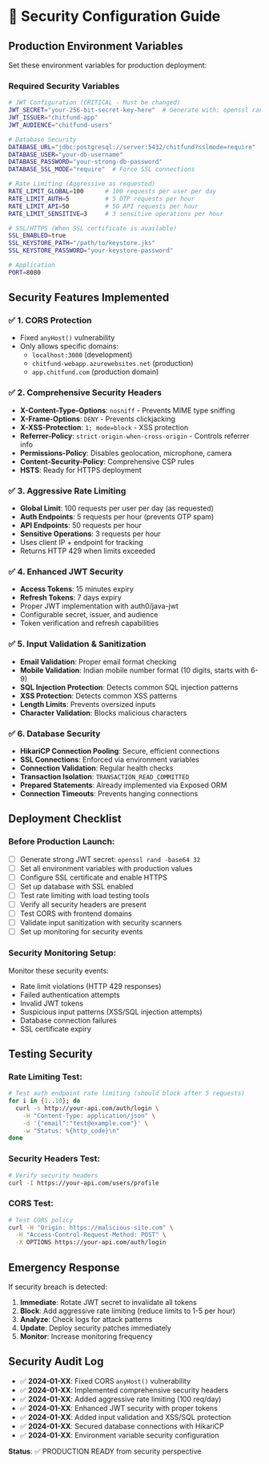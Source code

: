 # 🔐 Security Configuration Guide

## Production Environment Variables

Set these environment variables for production deployment:

### Required Security Variables

```bash
# JWT Configuration (CRITICAL - Must be changed)
JWT_SECRET="your-256-bit-secret-key-here"  # Generate with: openssl rand -base64 32
JWT_ISSUER="chitfund-app"
JWT_AUDIENCE="chitfund-users"

# Database Security
DATABASE_URL="jdbc:postgresql://server:5432/chitfund?sslmode=require"
DATABASE_USER="your-db-username"
DATABASE_PASSWORD="your-strong-db-password"
DATABASE_SSL_MODE="require"  # Force SSL connections

# Rate Limiting (Aggressive as requested)
RATE_LIMIT_GLOBAL=100      # 100 requests per user per day
RATE_LIMIT_AUTH=5          # 5 OTP requests per hour
RATE_LIMIT_API=50          # 50 API requests per hour  
RATE_LIMIT_SENSITIVE=3     # 3 sensitive operations per hour

# SSL/HTTPS (When SSL certificate is available)
SSL_ENABLED=true
SSL_KEYSTORE_PATH="/path/to/keystore.jks"
SSL_KEYSTORE_PASSWORD="your-keystore-password"

# Application
PORT=8080
```

## Security Features Implemented

### ✅ 1. CORS Protection
- Fixed `anyHost()` vulnerability
- Only allows specific domains:
  - `localhost:3000` (development)
  - `chitfund-webapp.azurewebsites.net` (production)
  - `app.chitfund.com` (production domain)

### ✅ 2. Comprehensive Security Headers
- **X-Content-Type-Options**: `nosniff` - Prevents MIME type sniffing
- **X-Frame-Options**: `DENY` - Prevents clickjacking
- **X-XSS-Protection**: `1; mode=block` - XSS protection
- **Referrer-Policy**: `strict-origin-when-cross-origin` - Controls referrer info
- **Permissions-Policy**: Disables geolocation, microphone, camera
- **Content-Security-Policy**: Comprehensive CSP rules
- **HSTS**: Ready for HTTPS deployment

### ✅ 3. Aggressive Rate Limiting
- **Global Limit**: 100 requests per user per day (as requested)
- **Auth Endpoints**: 5 requests per hour (prevents OTP spam)
- **API Endpoints**: 50 requests per hour
- **Sensitive Operations**: 3 requests per hour
- Uses client IP + endpoint for tracking
- Returns HTTP 429 when limits exceeded

### ✅ 4. Enhanced JWT Security
- **Access Tokens**: 15 minutes expiry
- **Refresh Tokens**: 7 days expiry
- Proper JWT implementation with auth0/java-jwt
- Configurable secret, issuer, and audience
- Token verification and refresh capabilities

### ✅ 5. Input Validation & Sanitization
- **Email Validation**: Proper email format checking
- **Mobile Validation**: Indian mobile number format (10 digits, starts with 6-9)
- **SQL Injection Protection**: Detects common SQL injection patterns
- **XSS Protection**: Detects common XSS patterns
- **Length Limits**: Prevents oversized inputs
- **Character Validation**: Blocks malicious characters

### ✅ 6. Database Security
- **HikariCP Connection Pooling**: Secure, efficient connections
- **SSL Connections**: Enforced via environment variables
- **Connection Validation**: Regular health checks
- **Transaction Isolation**: `TRANSACTION_READ_COMMITTED`
- **Prepared Statements**: Already implemented via Exposed ORM
- **Connection Timeouts**: Prevents hanging connections

## Deployment Checklist

### Before Production Launch:

- [ ] Generate strong JWT secret: `openssl rand -base64 32`
- [ ] Set all environment variables with production values
- [ ] Configure SSL certificate and enable HTTPS
- [ ] Set up database with SSL enabled
- [ ] Test rate limiting with load testing tools
- [ ] Verify all security headers are present
- [ ] Test CORS with frontend domains
- [ ] Validate input sanitization with security scanners
- [ ] Set up monitoring for security events

### Security Monitoring Setup:

Monitor these security events:
- Rate limit violations (HTTP 429 responses)
- Failed authentication attempts
- Invalid JWT tokens
- Suspicious input patterns (XSS/SQL injection attempts)
- Database connection failures
- SSL certificate expiry

## Testing Security

### Rate Limiting Test:
```bash
# Test auth endpoint rate limiting (should block after 5 requests)
for i in {1..10}; do 
  curl -s http://your-api.com/auth/login \
    -H "Content-Type: application/json" \
    -d '{"email":"test@example.com"}' \
    -w "Status: %{http_code}\n"
done
```

### Security Headers Test:
```bash
# Verify security headers
curl -I https://your-api.com/users/profile
```

### CORS Test:
```bash
# Test CORS policy
curl -H "Origin: https://malicious-site.com" \
  -H "Access-Control-Request-Method: POST" \
  -X OPTIONS https://your-api.com/auth/login
```

## Emergency Response

If security breach is detected:

1. **Immediate**: Rotate JWT secret to invalidate all tokens
2. **Block**: Add aggressive rate limiting (reduce limits to 1-5 per hour)
3. **Analyze**: Check logs for attack patterns
4. **Update**: Deploy security patches immediately
5. **Monitor**: Increase monitoring frequency

## Security Audit Log

- ✅ **2024-01-XX**: Fixed CORS `anyHost()` vulnerability
- ✅ **2024-01-XX**: Implemented comprehensive security headers
- ✅ **2024-01-XX**: Added aggressive rate limiting (100 req/day)
- ✅ **2024-01-XX**: Enhanced JWT security with proper tokens
- ✅ **2024-01-XX**: Added input validation and XSS/SQL protection
- ✅ **2024-01-XX**: Secured database connections with HikariCP
- ✅ **2024-01-XX**: Environment variable security configuration

**Status**: ✅ PRODUCTION READY from security perspective